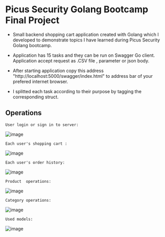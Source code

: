 
# Picus Security Golang Bootcamp Final Project



* Small backend shopping cart application created with Golang which I developed to demonstrate topics I have learned during Picus Security Golang bootcamp.

* Application has 15 tasks and they can be run on Swagger Go client. Application accept request as .CSV file , parameter or json body.

* After starting application copy this address "http://localhost:5000/swagger/index.html" to address bar of your prefered internet browser.

* I splitted each task according to their purpose by tagging the corresponding struct. 

## Operations
```
User login or sign in to server:
```
![image](https://user-images.githubusercontent.com/93267352/163895777-a3d4982c-2b7b-4475-ab78-73888dc8b035.png)
```
Each user's shopping cart : 
```
![image](https://user-images.githubusercontent.com/93267352/163895903-ab4142a5-6da5-4c61-a833-238cc1254d12.png)
```
Each user's order history:
```
![image](https://user-images.githubusercontent.com/93267352/163895935-1ee895bf-90c5-4c42-a297-4fdf67f87204.png)
```
Product  operations:
```
![image](https://user-images.githubusercontent.com/93267352/163896010-9d94e006-6bd6-4f32-a5a1-2b998d9e48ac.png)
```
Category operations:
```
![image](https://user-images.githubusercontent.com/93267352/163896023-15b47ccd-1fbe-44c3-a82f-6d911c3079ea.png)
```
Used models:
```
![image](https://user-images.githubusercontent.com/93267352/163896089-7796e608-6efc-4ed1-a659-66bd82b71c0c.png)



